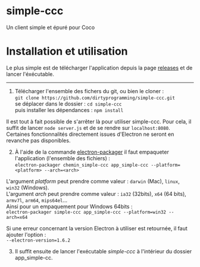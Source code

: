 # simple-ccc
Un client simple et épuré pour Coco

# Installation et utilisation
Le plus simple est de télécharger l'application depuis la page [releases](https://github.com/dirtyprogramming/simple-ccc/releases) et de lancer l'éxécutable.
___

1. Télécharger l'ensemble des fichers du git, ou bien le cloner :<br />
`git clone https://github.com/dirtyprogramming/simple-ccc.git`<br />
se déplacer dans le dossier : `cd simple-ccc`<br />
puis installer les dépendances : `npm install`

Il est tout à fait possible de s'arrêter là pour utiliser simple-ccc. Pour cela, il suffit de lancer `node server.js` et de se rendre sur `localhost:8080`. Certaines fonctionnalités directement issues d'Electron ne seront en revanche pas disponibles.

2. À l'aide de la commande [electron-packager](https://github.com/electron-userland/electron-packager) il faut empaqueter l'application (l'ensemble des fichiers) :<br />
`electron-packager chemin_simple-ccc app_simple-ccc --platform=<platform> --arch=<arch>`

L'argument _platform_ peut prendre comme valeur : `darwin` (Mac), `linux`, `win32` (Windows).<br />
L'argument _arch_ peut prendre comme valeur : `ia32` (32bits), `x64` (64 bits), `armv7l`, `arm64`, `mips64el`...<br />
Ainsi pour un empaquement pour Windows 64bits :<br />`electron-packager simple-ccc app_simple-ccc --platform=win32 --arch=x64`

Si une erreur concernant la version Electron à utiliser est retournée, il faut ajouter l'option : <br />
`--electron-version=1.6.2`

3. Il suffit ensuite de lancer l'exécutable _simple-ccc_ à l'intérieur du dossier app_simple-cc.
